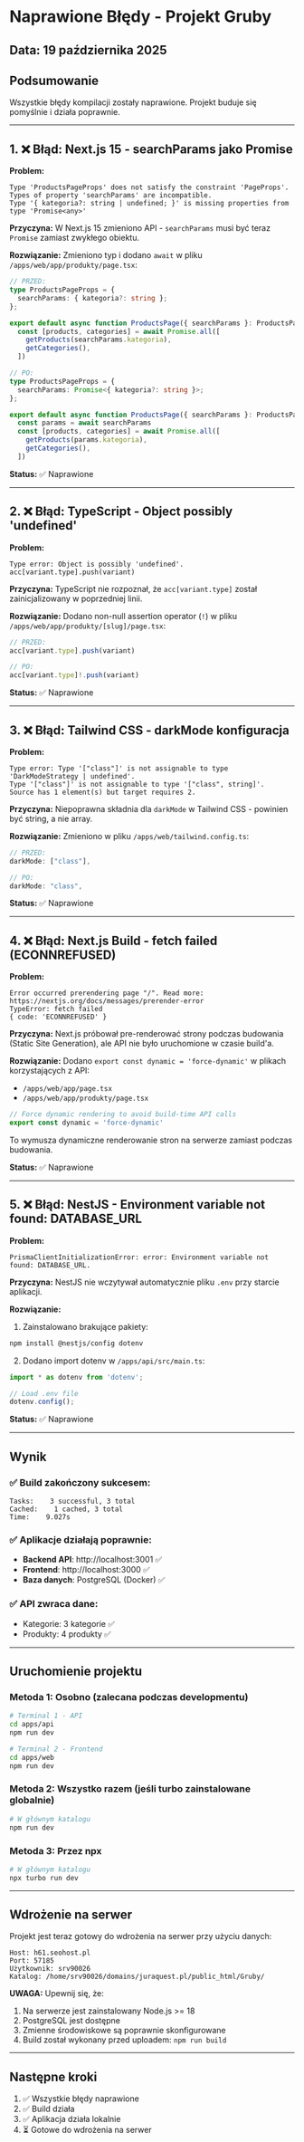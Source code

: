 # Naprawione Błędy - Projekt Gruby

## Data: 19 października 2025

## Podsumowanie
Wszystkie błędy kompilacji zostały naprawione. Projekt buduje się pomyślnie i działa poprawnie.

---

## 1. ❌ Błąd: Next.js 15 - searchParams jako Promise

**Problem:**
```
Type 'ProductsPageProps' does not satisfy the constraint 'PageProps'.
Types of property 'searchParams' are incompatible.
Type '{ kategoria?: string | undefined; }' is missing properties from type 'Promise<any>'
```

**Przyczyna:**
W Next.js 15 zmieniono API - `searchParams` musi być teraz `Promise` zamiast zwykłego obiektu.

**Rozwiązanie:**
Zmieniono typ i dodano `await` w pliku `/apps/web/app/produkty/page.tsx`:

```typescript
// PRZED:
type ProductsPageProps = {
  searchParams: { kategoria?: string };
};

export default async function ProductsPage({ searchParams }: ProductsPageProps) {
  const [products, categories] = await Promise.all([
    getProducts(searchParams.kategoria),
    getCategories(),
  ])

// PO:
type ProductsPageProps = {
  searchParams: Promise<{ kategoria?: string }>;
};

export default async function ProductsPage({ searchParams }: ProductsPageProps) {
  const params = await searchParams
  const [products, categories] = await Promise.all([
    getProducts(params.kategoria),
    getCategories(),
  ])
```

**Status:** ✅ Naprawione

---

## 2. ❌ Błąd: TypeScript - Object possibly 'undefined'

**Problem:**
```
Type error: Object is possibly 'undefined'.
acc[variant.type].push(variant)
```

**Przyczyna:**
TypeScript nie rozpoznał, że `acc[variant.type]` został zainicjalizowany w poprzedniej linii.

**Rozwiązanie:**
Dodano non-null assertion operator (`!`) w pliku `/apps/web/app/produkty/[slug]/page.tsx`:

```typescript
// PRZED:
acc[variant.type].push(variant)

// PO:
acc[variant.type]!.push(variant)
```

**Status:** ✅ Naprawione

---

## 3. ❌ Błąd: Tailwind CSS - darkMode konfiguracja

**Problem:**
```
Type error: Type '["class"]' is not assignable to type 'DarkModeStrategy | undefined'.
Type '["class"]' is not assignable to type '["class", string]'.
Source has 1 element(s) but target requires 2.
```

**Przyczyna:**
Niepoprawna składnia dla `darkMode` w Tailwind CSS - powinien być string, a nie array.

**Rozwiązanie:**
Zmieniono w pliku `/apps/web/tailwind.config.ts`:

```typescript
// PRZED:
darkMode: ["class"],

// PO:
darkMode: "class",
```

**Status:** ✅ Naprawione

---

## 4. ❌ Błąd: Next.js Build - fetch failed (ECONNREFUSED)

**Problem:**
```
Error occurred prerendering page "/". Read more: https://nextjs.org/docs/messages/prerender-error
TypeError: fetch failed
{ code: 'ECONNREFUSED' }
```

**Przyczyna:**
Next.js próbował pre-renderować strony podczas budowania (Static Site Generation), ale API nie było uruchomione w czasie build'a.

**Rozwiązanie:**
Dodano `export const dynamic = 'force-dynamic'` w plikach korzystających z API:
- `/apps/web/app/page.tsx`
- `/apps/web/app/produkty/page.tsx`

```typescript
// Force dynamic rendering to avoid build-time API calls
export const dynamic = 'force-dynamic'
```

To wymusza dynamiczne renderowanie stron na serwerze zamiast podczas budowania.

**Status:** ✅ Naprawione

---

## 5. ❌ Błąd: NestJS - Environment variable not found: DATABASE_URL

**Problem:**
```
PrismaClientInitializationError: error: Environment variable not found: DATABASE_URL.
```

**Przyczyna:**
NestJS nie wczytywał automatycznie pliku `.env` przy starcie aplikacji.

**Rozwiązanie:**
1. Zainstalowano brakujące pakiety:
```bash
npm install @nestjs/config dotenv
```

2. Dodano import dotenv w `/apps/api/src/main.ts`:
```typescript
import * as dotenv from 'dotenv';

// Load .env file
dotenv.config();
```

**Status:** ✅ Naprawione

---

## Wynik

### ✅ Build zakończony sukcesem:
```
Tasks:    3 successful, 3 total
Cached:    1 cached, 3 total
Time:    9.027s
```

### ✅ Aplikacje działają poprawnie:
- **Backend API**: http://localhost:3001 ✅
- **Frontend**: http://localhost:3000 ✅
- **Baza danych**: PostgreSQL (Docker) ✅

### ✅ API zwraca dane:
- Kategorie: 3 kategorie ✅
- Produkty: 4 produkty ✅

---

## Uruchomienie projektu

### Metoda 1: Osobno (zalecana podczas developmentu)

```bash
# Terminal 1 - API
cd apps/api
npm run dev

# Terminal 2 - Frontend
cd apps/web
npm run dev
```

### Metoda 2: Wszystko razem (jeśli turbo zainstalowane globalnie)

```bash
# W głównym katalogu
npm run dev
```

### Metoda 3: Przez npx

```bash
# W głównym katalogu
npx turbo run dev
```

---

## Wdrożenie na serwer

Projekt jest teraz gotowy do wdrożenia na serwer przy użyciu danych:

```
Host: h61.seohost.pl
Port: 57185
Użytkownik: srv90026
Katalog: /home/srv90026/domains/juraquest.pl/public_html/Gruby/
```

**UWAGA:** Upewnij się, że:
1. Na serwerze jest zainstalowany Node.js >= 18
2. PostgreSQL jest dostępne
3. Zmienne środowiskowe są poprawnie skonfigurowane
4. Build został wykonany przed uploadem: `npm run build`

---

## Następne kroki

1. ✅ Wszystkie błędy naprawione
2. ✅ Build działa
3. ✅ Aplikacja działa lokalnie
4. ⏳ Gotowe do wdrożenia na serwer
